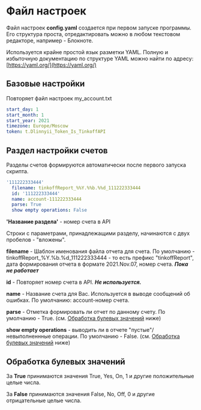 # Файл настроек

Файл настроек **config.yaml** создается при первом запуске программы.
Его структура проста, отредактировать можно в любом текстовом редакторе, например - Блокноте.

Используется крайне простой язык разметки YAML.
Полную и избыточную документацию по структуре YAML можно найти по адресу: [https://yaml.org/](https://yaml.org/)

## Базовые настройки

Повторяет файл настроек my_account.txt

```yaml
start_day: 1
start_month: 1
start_year: 2021
timezone: Europe/Moscow
token: t.Dlinnyii_Token_Is_TinkoffAPI
```

## Раздел настройки счетов

Разделы счетов формируются автоматически после первого запуска скрипта.

```yaml
'111222333444'
  filename: tinkoffReport_%%Y.%%b.%%d_111222333444
  id: '111222333444'
  name: account-111222333444
  parse: True
  show empty operations: False
```

**'Название раздела'** - номер счета в API

Строки с параметрами, принадлежащими разделу, начинаются с двух пробелов - "вложены".

**filename** - Шаблон именования файла отчета для счета. По умолчанию - tinkoffReport_%Y.%b.%d_111222333444 - то есть префикс "tinkoffReport", дата формирования отчета в формате 2021.Nov.07, номер счета. ***Пока не работает***

**id** - Повторяет номер счета в API. ***Не используется.***

**name** - Название счета для Вас. Используется в выводе сообщений об ошибках. По умолчанию: account-номер счета.

**parse** - Отметка формировать ли отчет по данному счету. По умолчанию - True. (см. [Обработка булевых значений](#обработка-булевых-значений) ниже)

**show empty operations** - выводить ли в отчете "пустые"/невыполненнные операции. По умолчанию - False. (см. [Обработка булевых значений](#обработка-булевых-значений) ниже)

## Обработка булевых значений

За **True** принимаются значения True, Yes, On, 1 и другие положительные целые числа.

За **False** принимаются значения False, No, Off, 0 и другие отрицательные целые числа.
